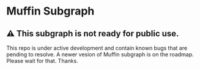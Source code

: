 # Muffin Subgraph

## ⚠️ This subgraph is not ready for public use.

This repo is under active development and contain known bugs that are pending to resolve. A newer vesion of Muffin subgraph is on the roadmap. Please wait for that. Thanks.
